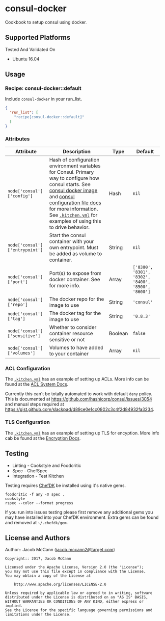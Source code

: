 # consul-docker

Cookbook to setup consul using docker.

## Supported Platforms

Tested And Validated On
- Ubuntu 16.04

## Usage

### Recipe: consul-docker::default

Include `consul-docker` in your run_list.

```json
{
  "run_list": [
    "recipe[consul-docker::default]"
  ]
}
```

### Attributes

Attribute | Description | Type | Default
----------|-------------|------|--------
`node['consul']['config']` | Hash of configuration environment variables for Consul.  Primary way to configure how consul starts. See [consul docker image](https://hub.docker.com/_/consul/) and [consul configuration file docs](https://www.consul.io/docs/agent/options.html#configuration-files) for more information.  See [`.kitchen.yml`](.kitchen.yml) for examples of using this to drive behavior. | Hash | `nil`
`node['consul']['entrypoint']` | Start the consul container with your own entrypoint.  Must be added as volume to container. | String | `nil`
`node['consul']['port']` | Port(s) to expose from docker container. See []() for more info. | Array | `['8300', '8301', '8302', '8400', '8500', '8600']`
`node['consul']['repo']` | The docker repo for the image to use | String | `'consul'`
`node['consul']['tag']` | The docker tag for the image to use | String | `'0.8.3'`
`node['consul']['sensitive']` | Whether to consider container resource sensitive or not | Boolean | `false`
`node['consul']['volumes']` | Volumes to have added to your container | Array | `nil`

### ACL Configuration

The [`.kitchen.yml`](.kitchen.yml) has an example of setting up ACLs.  More info
can be found at the [ACL System Docs](https://www.consul.io/docs/guides/acl.html).

Currently this can't be totally automated to work with default `deny` policy.
This is documented at https://github.com/hashicorp/consul/issues/3054 and
manual steps required at https://gist.github.com/slackpad/d89ce0e1cc0802c3c4f2d84932fa3234.

### TLS Configuration

The [`.kitchen.yml`](.kitchen.yml) has an example of setting up TLS for encyption.
More info cab be found at the [Encryption Docs](https://www.consul.io/docs/agent/encryption.html).

## Testing

* Linting - Cookstyle and Foodcritic
* Spec - ChefSpec
* Integration - Test Kitchen

Testing requires [ChefDK](https://downloads.chef.io/chef-dk/) be installed using it's native gems.

```
foodcritic -f any -X spec .
cookstyle
rspec --color --format progress
```

If you run into issues testing please first remove any additional gems you may
have installed into your ChefDK environment.  Extra gems can be found and removed
at `~/.chefdk/gem`.

## License and Authors

Author:: Jacob McCann (<jacob.mccann2@target.com>)

```text
Copyright:: 2017, Jacob McCann

Licensed under the Apache License, Version 2.0 (the "License");
you may not use this file except in compliance with the License.
You may obtain a copy of the License at

    http://www.apache.org/licenses/LICENSE-2.0

Unless required by applicable law or agreed to in writing, software
distributed under the License is distributed on an "AS IS" BASIS,
WITHOUT WARRANTIES OR CONDITIONS OF ANY KIND, either express or implied.
See the License for the specific language governing permissions and
limitations under the License.

```
